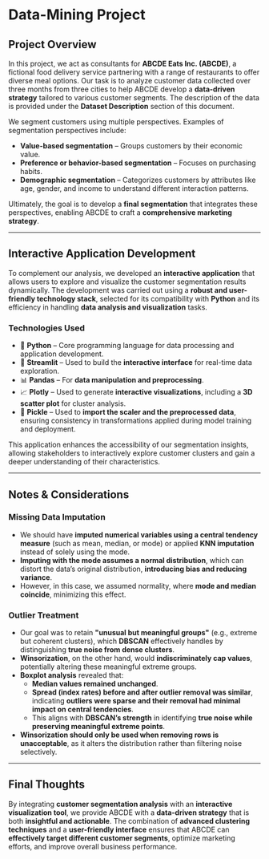 
# **Data-Mining Project**

## **Project Overview**
In this project, we act as consultants for **ABCDE Eats Inc. (ABCDE)**, a fictional food delivery service partnering with a range of restaurants to offer diverse meal options. Our task is to analyze customer data collected over three months from three cities to help ABCDE develop a **data-driven strategy** tailored to various customer segments. The description of the data is provided under the **Dataset Description** section of this document.  

We segment customers using multiple perspectives. Examples of segmentation perspectives include:  
- **Value-based segmentation** – Groups customers by their economic value.  
- **Preference or behavior-based segmentation** – Focuses on purchasing habits.  
- **Demographic segmentation** – Categorizes customers by attributes like age, gender, and income to understand different interaction patterns.  

Ultimately, the goal is to develop a **final segmentation** that integrates these perspectives, enabling ABCDE to craft a **comprehensive marketing strategy**.  

---

## **Interactive Application Development**  

To complement our analysis, we developed an **interactive application** that allows users to explore and visualize the customer segmentation results dynamically. The development was carried out using a **robust and user-friendly technology stack**, selected for its compatibility with **Python** and its efficiency in handling **data analysis and visualization** tasks.  

### **Technologies Used**
- 🐍 **Python** – Core programming language for data processing and application development.  
- 🎨 **Streamlit** – Used to build the **interactive interface** for real-time data exploration.  
- 📊 **Pandas** – For **data manipulation and preprocessing**.  
- 📈 **Plotly** – Used to generate **interactive visualizations**, including a **3D scatter plot** for cluster analysis.  
- 🔄 **Pickle** – Used to **import the scaler and the preprocessed data**, ensuring consistency in transformations applied during model training and deployment.  

This application enhances the accessibility of our segmentation insights, allowing stakeholders to interactively explore customer clusters and gain a deeper understanding of their characteristics.  

---

## **Notes & Considerations**  

### **Missing Data Imputation**  
- We should have **imputed numerical variables using a central tendency measure** (such as mean, median, or mode) or applied **KNN imputation** instead of solely using the mode.  
- **Imputing with the mode assumes a normal distribution**, which can distort the data’s original distribution, **introducing bias and reducing variance**.  
- However, in this case, we assumed normality, where **mode and median coincide**, minimizing this effect.  

### **Outlier Treatment**  
- Our goal was to retain **"unusual but meaningful groups"** (e.g., extreme but coherent clusters), which **DBSCAN** effectively handles by distinguishing **true noise from dense clusters**.  
- **Winsorization**, on the other hand, would **indiscriminately cap values**, potentially altering these meaningful extreme groups.  
- **Boxplot analysis** revealed that:  
  - **Median values remained unchanged**.  
  - **Spread (index rates) before and after outlier removal was similar**, indicating **outliers were sparse and their removal had minimal impact on central tendencies**.  
  - This aligns with **DBSCAN’s strength** in identifying **true noise while preserving meaningful extreme points**.  
- **Winsorization should only be used when removing rows is unacceptable**, as it alters the distribution rather than filtering noise selectively.  

---

## **Final Thoughts**  
By integrating **customer segmentation analysis** with an **interactive visualization tool**, we provide ABCDE with a **data-driven strategy** that is both **insightful and actionable**. The combination of **advanced clustering techniques** and a **user-friendly interface** ensures that ABCDE can **effectively target different customer segments**, optimize marketing efforts, and improve overall business performance.  

